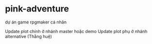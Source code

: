 # pink-adventure
dự án game rpgmaker cá nhân

Update plot chính ở nhánh master hoặc demo
Update plot phụ ở nhánh alternative (Thằng huệ)
